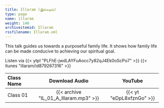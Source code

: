 ```yaml
---
title: Illaram (இல்லறம்)
type: page
name: illaram
weight: 140
archiveitemid: Illaram
rssfilename: Illaram.xml
---
```


This talk guides us towards a purposeful family life. It shows how family life can be made conducive to achieving our spiritual goal.

Listen via {{< ytpl "PLFhE-jwdLAYFuAocc7y82qJ4Ek0oScPo7" >}} {{< itunes "illaram/id879267316" >}}

Class Name | Download Audio | YouTube
:---|:---:|:---:
Class 01 | {{< archive "IL_01_A_Illaram.mp3" >}} | {{< yt "eDpL8xfznGo" >}}
